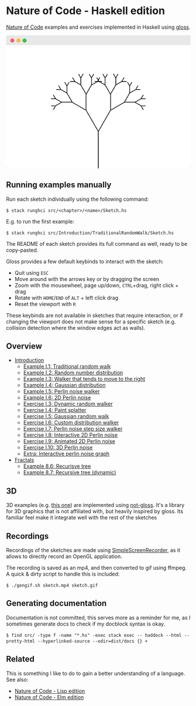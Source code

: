 # Nature of Code - Haskell edition

[Nature of Code][noc] examples and exercises implemented in Haskell using
[gloss][gloss].

![Recursive tree](assets/tree.png)

## Running examples manually

Run each sketch individually using the following command:

```
$ stack runghci src/<chapter>/<name>/Sketch.hs
```

E.g. to run the first example:

```
$ stack runghci src/Introduction/TraditionalRandomWalk/Sketch.hs
```

The README of each sketch provides its full command as well, ready to be
copy-pasted.

Gloss provides a few default keybinds to interact with the sketch:

- Quit using `ESC`
- Move around with the arrows key or by dragging the screen
- Zoom with the mousewheel, page up/down, `CTRL`+drag, right click + drag
- Rotate with `HOME`/`END` of `ALT` + left click drag
- Reset the viewport with `R`

These keybinds are not available in sketches that require interaction, or if
changing the viewport does not make sense for a specific sketch (e.g. collision
detection where the window edges act as walls).

## Overview

- [Introduction](src/Introduction/)
  - [Example I.1: Traditional random walk](src/Introduction/TraditionalRandomWalk)
  - [Example I.2: Random number distribution](src/Introduction/RandomNumberDistribution)
  - [Example I.3: Walker that tends to move to the right](src/Introduction/WalkerThatTendsToTheRight)
  - [Example I.4: Gaussian distribution](src/Introduction/GaussianDistribution)
  - [Example I.5: Perlin noise walker](src/Introduction/PerlinNoiseWalker)
  - [Example I.6: 2D Perlin noise](src/Introduction/PerlinNoise2D)
  - [Exercise I.3: Dynamic random walker](src/Introduction/DynamicRandomWalker)
  - [Exercise I.4: Paint splatter](src/Introduction/PaintSplatter)
  - [Exercise I.5: Gaussian random walk](src/Introduction/GaussianRandomWalk)
  - [Exercise I.6: Custom distribution walker](src/Introduction/CustomDistributionWalker)
  - [Exercise I.7: Perlin noise step size walker](src/Introduction/PerlinNoiseStepSizeWalker)
  - [Exercise I.8: Interactive 2D Perlin noise](src/Introduction/PerlinNoise2DInteractive/README.md)
  - [Exercise I.9: Animated 2D Perlin noise](src/Introduction/AnimatedPerlinNoise2D)
  - [Exercise I.10: 3D Perlin noise](src/Introduction/PerlinNoise3D)
  - [Extra: Interactive perlin noise graph](src/Introduction/PerlinNoiseGraph)
- [Fractals](src/Fractals/)
  - [Example 8.6: Recurisve tree](src/Fractals/RecursiveTree)
  - [Example 8.7: Recursive tree (dynamic)](src/Fractals/DynamicRecursiveTree)

## 3D

3D examples (e.g. [this one](src/Introduction/PerlinNoise3D)) are implemented
using [not-gloss][not-gloss]. It's a library for 3D graphics that is not
affiliated with, but heavily inspired by gloss. Its familiar feel make it
integrate well with the rest of the sketches

## Recordings

Recordings of the sketches are made using [SimpleScreenRecorder][ssr], as it
allows to directly record an OpenGL application.

The recording is saved as an mp4, and then converted to gif using ffmpeg. A
quick & dirty script to handle this is included:

```
$ ./gengif.sh sketch.mp4 sketch.gif
```

## Generating documentation

Documentation is not committed, this serves more as a reminder for me, as I
sometimes generate docs to check if my docblock syntax is okay.

```
$ find src/ -type f -name "*.hs" -exec stack exec -- haddock --html --pretty-html --hyperlinked-source --odir=dist/docs {} +
```

## Related

This is something I like to do to gain a better understanding of a language.
See also:

- [Nature of Code - Lisp edition][noc-lisp]
- [Nature of Code - Elm edition][noc-elm]

[noc]: http://natureofcode.com/
[gloss]: http://gloss.ouroborus.net/
[ssr]: https://www.maartenbaert.be/simplescreenrecorder/
[noc-lisp]: https://github.com/mark-gerarts/nature-of-code
[noc-elm]: https://github.com/mark-gerarts/nature-of-code-elm
[not-gloss]: https://hackage.haskell.org/package/not-gloss
